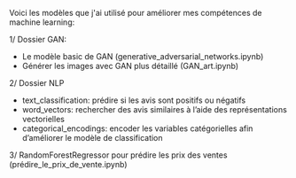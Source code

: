 Voici les modèles que j'ai utilisé pour améliorer mes compétences de machine learning:

1/ Dossier GAN:
- Le modèle basic de GAN (generative_adversarial_networks.ipynb)
- Générer les images avec GAN plus détaillé (GAN_art.ipynb)

2/ Dossier NLP
- text_classification: prédire si les avis sont positifs ou négatifs
- word_vectors: rechercher des avis similaires à l’aide des représentations vectorielles
- categorical_encodings: encoder les variables catégorielles afin d’améliorer le modèle de classification

3/ RandomForestRegressor pour prédire les prix des ventes (prédire_le_prix_de_vente.ipynb)



